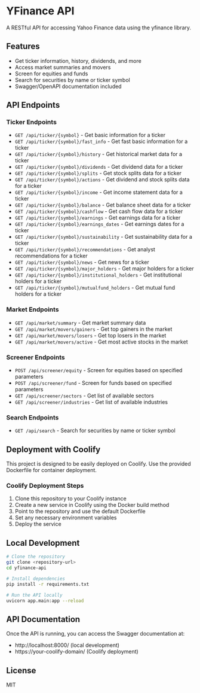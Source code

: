 # YFinance API

A RESTful API for accessing Yahoo Finance data using the yfinance library.

## Features

- Get ticker information, history, dividends, and more
- Access market summaries and movers
- Screen for equities and funds
- Search for securities by name or ticker symbol
- Swagger/OpenAPI documentation included

## API Endpoints

### Ticker Endpoints

- `GET /api/ticker/{symbol}` - Get basic information for a ticker
- `GET /api/ticker/{symbol}/fast_info` - Get fast basic information for a ticker
- `GET /api/ticker/{symbol}/history` - Get historical market data for a ticker
- `GET /api/ticker/{symbol}/dividends` - Get dividend data for a ticker
- `GET /api/ticker/{symbol}/splits` - Get stock splits data for a ticker
- `GET /api/ticker/{symbol}/actions` - Get dividend and stock splits data for a ticker
- `GET /api/ticker/{symbol}/income` - Get income statement data for a ticker
- `GET /api/ticker/{symbol}/balance` - Get balance sheet data for a ticker
- `GET /api/ticker/{symbol}/cashflow` - Get cash flow data for a ticker
- `GET /api/ticker/{symbol}/earnings` - Get earnings data for a ticker
- `GET /api/ticker/{symbol}/earnings_dates` - Get earnings dates for a ticker
- `GET /api/ticker/{symbol}/sustainability` - Get sustainability data for a ticker
- `GET /api/ticker/{symbol}/recommendations` - Get analyst recommendations for a ticker
- `GET /api/ticker/{symbol}/news` - Get news for a ticker
- `GET /api/ticker/{symbol}/major_holders` - Get major holders for a ticker
- `GET /api/ticker/{symbol}/institutional_holders` - Get institutional holders for a ticker
- `GET /api/ticker/{symbol}/mutualfund_holders` - Get mutual fund holders for a ticker

### Market Endpoints

- `GET /api/market/summary` - Get market summary data
- `GET /api/market/movers/gainers` - Get top gainers in the market
- `GET /api/market/movers/losers` - Get top losers in the market
- `GET /api/market/movers/active` - Get most active stocks in the market

### Screener Endpoints

- `POST /api/screener/equity` - Screen for equities based on specified parameters
- `POST /api/screener/fund` - Screen for funds based on specified parameters
- `GET /api/screener/sectors` - Get list of available sectors
- `GET /api/screener/industries` - Get list of available industries

### Search Endpoints

- `GET /api/search` - Search for securities by name or ticker symbol

## Deployment with Coolify

This project is designed to be easily deployed on Coolify. Use the provided Dockerfile for container deployment.

### Coolify Deployment Steps

1. Clone this repository to your Coolify instance
2. Create a new service in Coolify using the Docker build method
3. Point to the repository and use the default Dockerfile
4. Set any necessary environment variables
5. Deploy the service

## Local Development

```bash
# Clone the repository
git clone <repository-url>
cd yfinance-api

# Install dependencies
pip install -r requirements.txt

# Run the API locally
uvicorn app.main:app --reload
```

## API Documentation

Once the API is running, you can access the Swagger documentation at:

- http://localhost:8000/ (local development)
- https://your-coolify-domain/ (Coolify deployment)

## License

MIT 